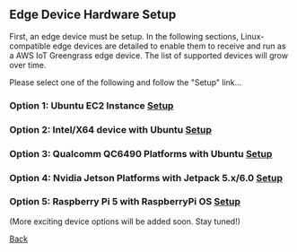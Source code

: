 ## Edge Device Hardware Setup

First, an edge device must be setup. In the following sections, Linux-compatible edge devices are detailed to enable them to receive and run as a AWS IoT Greengrass edge device. The list of supported devices will grow over time. 

Please select one of the following and follow the "Setup" link...

### Option 1: Ubuntu EC2 Instance [Setup](./HardwareSetupEC2.md)

### Option 2: Intel/X64 device with Ubuntu [Setup](./HardwareSetupX64Ubuntu.md)

### Option 3: Qualcomm QC6490 Platforms with Ubuntu [Setup](./HardwareSetupQC6490Ubuntu.md)

### Option 4: Nvidia Jetson Platforms with Jetpack 5.x/6.0 [Setup](./HardwareSetupNvidiaJetson.md)

### Option 5: Raspberry Pi 5 with RaspberryPi OS [Setup](./HardwareSetupRPi5.md)

(More exciting device options will be added soon. Stay tuned!)

[Back](../0_Overview/Overview.md)